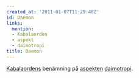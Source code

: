 ```yaml
---
created_at: '2011-01-07T11:29:48Z'
id: Daemon
links:
  mention:
  - Kabalaorden
  - aspekt
  - daimotropi
title: Daemon
---
```


[Kabalaordens] benämning på [aspekten][] [daimotropi].

  [Kabalaordens]: Kabalaorden
  [aspekten]: aspekt
  [daimotropi]: daimotropi
